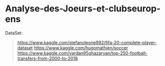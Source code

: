 # Analyse-des-Joeurs-et-clubseurop-ens

DataSet:
> https://www.kaggle.com/stefanoleone992/fifa-20-complete-player-dataset 
> https://www.kaggle.com/hugomathien/soccer 
> https://www.kaggle.com/vardan95ghazaryan/top-250-football-transfers-from-2000-to-2018
